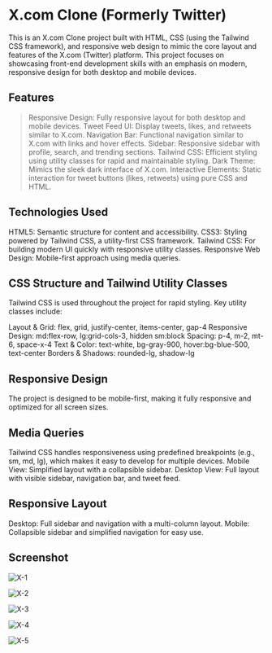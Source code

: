# X.com Clone (Formerly Twitter)

This is an X.com Clone project built with HTML, CSS (using the Tailwind CSS framework), and responsive web design to mimic the core layout and features of the X.com (Twitter) platform. This project focuses on showcasing front-end development skills with an emphasis on modern, responsive design for both desktop and mobile devices.

## Features

> Responsive Design: Fully responsive layout for both desktop and mobile devices.
> Tweet Feed UI: Display tweets, likes, and retweets similar to X.com.
> Navigation Bar: Functional navigation similar to X.com with links and hover effects.
> Sidebar: Responsive sidebar with profile, search, and trending sections.
> Tailwind CSS: Efficient styling using utility classes for rapid and maintainable styling.
> Dark Theme: Mimics the sleek dark interface of X.com.
> Interactive Elements: Static interaction for tweet buttons (likes, retweets) using pure CSS and HTML.

## Technologies Used

HTML5: Semantic structure for content and accessibility.
CSS3: Styling powered by Tailwind CSS, a utility-first CSS framework.
Tailwind CSS: For building modern UI quickly with responsive utility classes.
Responsive Web Design: Mobile-first approach using media queries.

## CSS Structure and Tailwind Utility Classes
Tailwind CSS is used throughout the project for rapid styling. Key utility classes include:

Layout & Grid: flex, grid, justify-center, items-center, gap-4
Responsive Design: md:flex-row, lg:grid-cols-3, hidden sm:block
Spacing: p-4, m-2, mt-6, space-x-4
Text & Color: text-white, bg-gray-900, hover:bg-blue-500, text-center
Borders & Shadows: rounded-lg, shadow-lg

## Responsive Design
The project is designed to be mobile-first, making it fully responsive and optimized for all screen sizes.

## Media Queries
Tailwind CSS handles responsiveness using predefined breakpoints (e.g., sm, md, lg), which makes it easy to develop for multiple devices.
Mobile View: Simplified layout with a collapsible sidebar.
Desktop View: Full layout with visible sidebar, navigation bar, and tweet feed.

## Responsive Layout
Desktop: Full sidebar and navigation with a multi-column layout.
Mobile: Collapsible sidebar and simplified navigation for easy use.

## Screenshot

![X-1](https://github.com/user-attachments/assets/61599f80-411d-4bcb-9096-abe6b4a1ac52)

![X-2](https://github.com/user-attachments/assets/2a60b683-d791-478c-bebc-5435fc065db5)

![X-3](https://github.com/user-attachments/assets/363aa23c-7990-487a-83cc-899a10e87eb7)

![X-4](https://github.com/user-attachments/assets/0d2973b0-7c57-4649-b90f-8c66a2d81409)

![X-5](https://github.com/user-attachments/assets/1bfd0805-1bc7-4f39-b50c-887bb8deecf4)

